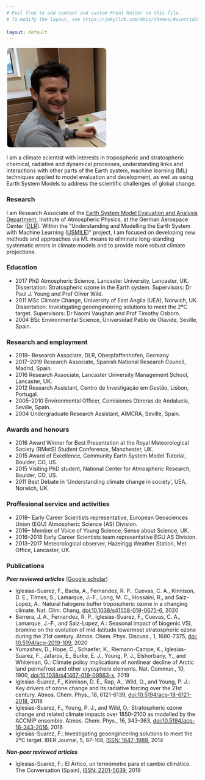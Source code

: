 ```yaml
---
# Feel free to add content and custom Front Matter to this file.
# To modify the layout, see https://jekyllrb.com/docs/themes/#overriding-theme-defaults

layout: default
---
```


![Fernando Iglesias-Suarez](fernando_iglesias-suarez.png)

I am a climate scientist with interests in tropospheric and stratospheric chemical, radiative and dynamical processes, understanding links and interactions with other parts of the Earth system, machine learning (ML) techniques applied to model evaluation and development, as well as using Earth System Models to address the scientific challenges of global change.

### Research
I am Research Associate of the [Earth System Model Evaluation and Analysis Department](https://www.dlr.de/pa/en/desktopdefault.aspx/tabid-10557/18322_read-42768/), Institute of Atmospheric Physics, at the German Aerospace Center ([DLR](https://www.dlr.de/EN/Home/home_node.html)). Within the "Understanding and Modelling the Earth System with Machine Learning ([USMILE](https://www.dlr.de/content/en/articles/news/2019/04/20191011_ai-for-understanding-and-modelling-the-earth-system.html))" project, I am focused on developing new methods and approaches via ML means to eliminate long-standing systematic errors in climate models and to provide more robust climate projections.

### Education
- 2017 PhD Atmospheric Science, Lancaster University, Lancaster, UK. Dissertation: Stratospheric ozone in the Earth system.
	Supervisors: Dr Paul J. Young and Prof Oliver Wild.
- 2011 MSc Climate Change, University of East Anglia (UEA), Norwich, UK. Dissertation: Investigating geoengineering solutions to meet the 2ºC target. Supervisors: Dr Naomi Vaughan and Prof Timothy Osborn.
- 2004 BSc Environmental Science, Universidad Pablo de Olavide, Seville, Spain.

### Research and employment
- 2019–     Research Associate, DLR, Oberpfaffenhofen, Germany
- 2017–2019 Research Associate, Spanish National Research Council, Madrid, Spain.
- 2016      Research Associate, Lancaster University Management School, Lancaster, UK.
- 2012      Research Assistant, Centro de Investigação em Gestão, Lisbon, Portugal.
- 2005–2010 Environmental Officer, Comisiones Obreras de Andalucia, Seville, Spain.
- 2004      Undergraduate Research Assistant, AIMCRA, Seville, Spain.

### Awards and honours
- 2016 	Award Winner for Best Presentation at the Royal Meteorological Society (RMetS) 	Student Conference, Manchester, UK.
- 2015 	Award of Excellence, Community Earth System Model Tutorial, Boulder, CO, US.
- 2015 	Visiting PhD student, National Center for Atmospheric Research, Boulder, CO, US.
- 2011 	Best Debate in ‘Understanding climate change in society’, UEA, Norwich, UK.

### Proffesional service and activities
- 2018– Early Career Scientists representative, European Geosciences Union (EGU) Atmospheric Science (AS) Division.
- 2016– Member of Voice of Young Science, Sense about Science, UK.
- 2016–2018 Early Career Scientists team representative EGU AS Division.
- 2013–2017 Meteorological observer, Hazelrigg Weather Station, Met Office, Lancaster, UK.

### Publications
***Peer reviewed articles*** ([Google scholar](http://bit.ly/2mGeGnW))
- Iglesias-Suarez, F., Badia, A., Fernandez, R. P., Cuevas, C. A., Kinnison, D. E., Tilmes, S., Lamarque, J.-F., Long, M. C., Hossaini, R., and Saiz-Lopez, A.: Natural halogens buffer tropospheric ozone in a changing climate. Nat. Clim. Chang, [doi:10.1038/s41558-019-0675-6](https://www.nature.com/articles/s41558-019-0675-6), 2020
- Barrera, J. A., Fernandez, R. P., Iglesias-Suarez, F., Cuevas, C. A., Lamarque, J.-F., and Saiz-Lopez, A.: Seasonal impact of biogenic VSL bromine on the evolution of mid-latitude lowermost stratospheric ozone during the 21st century. Atmos. Chem. Phys. Discuss., 1, 1680-7375, [doi: 10.5194/acp-2019-109](https://www.atmos-chem-phys-discuss.net/acp-2019-1091/), 2020
- Yumashev, D., Hope, C., Schaefer, K., Riemann-Campe, K., Iglesias-Suarez, F., Jafarov, E., Burke, E. J., Young, P. J., Elshorbany, Y., and Whiteman, G.: Climate policy implications of nonlinear decline of Arctic land permafrost and other cryosphere elements. Nat. Commun., 10, 1900, [doi:10.1038/s41467-019-09863-x](https://www.nature.com/articles/s41467-019-09863-x), 2019
- Iglesias-Suarez, F., Kinnison, D. E., Rap, A., Wild, O., and Young, P. J.: Key drivers of ozone change and its radiative forcing over the 21st century. Atmos. Chem. Phys., 18, 6121-6139, [doi:10.5194/acp-18-6121-2018](https://www.atmos-chem-phys.net/18/6121/2018/), 2018
- Iglesias-Suarez, F., Young, P. J., and Wild, O.: Stratospheric ozone change and related climate impacts over 1850–2100 as modelled by the ACCMIP ensemble. Atmos. Chem. Phys., 16, 343-363, [doi:10.5194/acp-16-343-2016](https://www.atmos-chem-phys.net/16/343/2016/acp-16-343-2016.html), 2016
- Iglesias-Suarez, F.: Investigating geoengineering solutions to meet the 2ºC target. IBER Journal, 5, 87-108, [ISSN: 1647-1989](http://recil.grupolusofona.pt/handle/10437/7942), 2014

***Non-peer reviewed articles***
- Iglesias-Suarez, F.: El Ártico, un termómetro para el cambio climático. The Conversation (Spain), [ISSN: 2201-5639](https://theconversation.com/el-artico-un-termometro-del-cambio-climatico-122074), 2019
